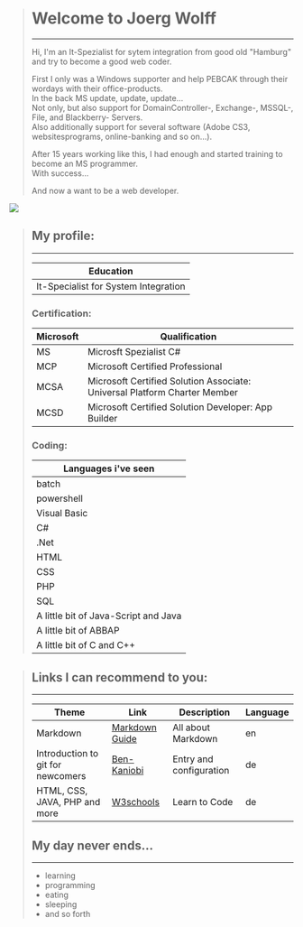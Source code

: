> # Welcome to Joerg Wolff
>
> ---
>
> Hi, I'm an It-Spezialist for sytem integration from good old "Hamburg" and try to become a good web coder.
>
> First I only was a Windows supporter and help PEBCAK through their wordays with their office-products.<br>
> In the back MS update, update, update...<br>
> Not only, but also support for DomainController-, Exchange-, MSSQL-, File, and Blackberry- Servers.<br>
> Also additionally support for several software (Adobe CS3, websitesprograms, online-banking and so on...).
>
> After 15 years working like this, I had enough and started training to become an MS programmer.<br>
> With success...
>
> And now a want to be a web developer.

![](https://img.freepik.com/vektoren-kostenlos/ethnischer-wolfskopf-mit-roetlichen-toenen_23-2147646226.jpg?size=338&ext=jpg&ga=GA1.2.803631228.1668440244)

> ## My profile:
>
> ---
>
> | Education                            |
> | ------------------------------------ |
> | It-Specialist for System Integration |
>
> ### Certification:
>
> | Microsoft | Qualification                                                             |
> | --------- | ------------------------------------------------------------------------- |
> | MS        | Microsft Spezialist C#                                                    |
> | MCP       | Microsoft Certified Professional                                          |
> | MCSA      | Microsoft Certified Solution Associate: Universal Platform Charter Member |
> | MCSD      | Microsoft Certified Solution Developer: App Builder                       |
>
> ### Coding:
>
> | Languages i've seen                  |
> | ------------------------------------ |
> | batch                                |
> | powershell                           |
> | Visual Basic                         |
> | C#                                   |
> | .Net                                 |
> | HTML                                 |
> | CSS                                  |
> | PHP                                  |
> | SQL                                  |
> | A little bit of Java-Script and Java |
> | A little bit of ABBAP                |
> | A little bit of C and C++            |

> ## Links I can recommend to you:
>
> ---
>
> | Theme                             | Link                                                                                                          | Description             | Language |
> | --------------------------------- | ------------------------------------------------------------------------------------------------------------- | ----------------------- | -------- |
> | Markdown                          | [Markdown Guide](https://www.markdownguide.org/ "How to create markup files")                                 | All about Markdown      | en       |
> | Introduction to git for newcomers | [Ben-Kaniobi](https://gist.github.com/Ben-Kaniobi/c528376a76765e99058c "Einführung in git für Neueinsteiger") | Entry and configuration | de       |
> | HTML, CSS, JAVA, PHP and more     | [W3schools](https://www.w3schools.com)                                                                        | Learn to Code           | de       |
>
> ## My day never ends...
>
> ---
>
> - learning
> - programming
> - eating
> - sleeping
> - and so forth
